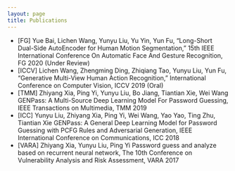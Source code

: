```yaml
---
layout: page
title: Publications
---
```


- [FG] Yue Bai, Lichen Wang, Yunyu Liu, Yu Yin, Yun Fu, “Long-Short Dual-Side AutoEncoder for Human Motion Segmentation,” 15th IEEE International Conference On Automatic Face And Gesture Recognition, FG 2020 (Under Review)
- [ICCV] Lichen Wang, Zhengming Ding, Zhiqiang Tao, Yunyu Liu, Yun Fu, “Generative Multi-View Human Action Recognition,” International Conference on Computer Vision, ICCV 2019 (Oral)
- [TMM] Zhiyang Xia, Ping Yi, Yunyu Liu, Bo Jiang, Tiantian Xie, Wei Wang GENPass: A Multi-Source Deep Learning Model For Password Guessing, IEEE Transactions on Multimedia, TMM 2019
- [ICC] Yunyu Liu, Zhiyang Xia, Ping Yi, Wei Wang, Yao Yao, Ting Zhu, Tiantian Xie GENPass: A General Deep Learning Model for Password Guessing with PCFG Rules and Adversarial Generation, IEEE International Conference on Communications, ICC 2018
- [VARA] Zhiyang Xia, Yunyu Liu, Ping Yi Password guess and analyze based on recurrent neural network, The 10th Conference on Vulnerability Analysis and Risk Assessment, VARA 2017
